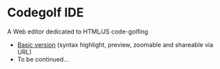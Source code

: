 Codegolf IDE
===

A Web editor dedicated to HTML/JS code-golfing

- [Basic version](http://codegolf.github.io/codegolfIDE/index.html) (syntax highlight, preview, zoomable and shareable via URL)
- To be continued...